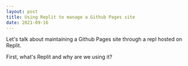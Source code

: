 ```yaml
---
layout: post
title: Using Replit to manage a Github Pages site
date: 2021-09-16
---
```


Let's talk about maintaining a Github Pages site through a repl hosted on Replit.

First, what's Replit and why are we using it?